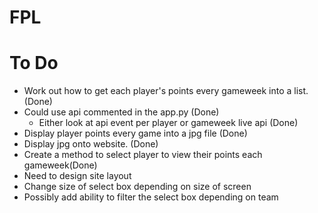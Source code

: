 # FPL

# To Do
* Work out how to get each player's points every gameweek into a list. (Done)
* Could use api commented in the app.py (Done)
    * Either look at api event per player or gameweek live api (Done)
* Display player points every game into a jpg file (Done)
* Display jpg onto website. (Done)
* Create a method to select player to view their points each gameweek(Done)
* Need to design site layout
* Change size of select box depending on size of screen
* Possibly add ability to filter the select box depending on team